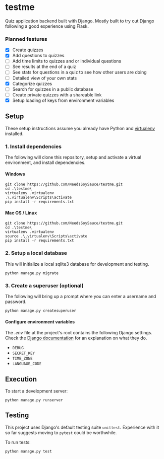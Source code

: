 # testme

Quiz application backend built with Django. Mostly built to try out Django following a good experience using Flask.

### Planned features

- [x] Create quizzes
- [x] Add questions to quizzes
- [ ] Add time limits to quizzes and or individual questions
- [ ] See results at the end of a quiz
- [ ] See stats for questions in a quiz to see how other users are doing
- [ ] Detailed view of your own stats
- [x] Categorize quizzes
- [ ] Search for quizzes in a public database
- [ ] Create private quizzes with a shareable link
- [x] Setup loading of keys from environment variables

## Setup

These setup instructions assume you already have Python and [virtualenv](https://pypi.org/project/virtualenv/) installed. 

### 1. Install dependencies

The following will clone this repository, setup and activate a virtual environment, and install dependencies.

#### Windows

```shell script
git clone https://github.com/NeedsSoySauce/testme.git
cd .\testme\
virtualenv .virtualenv
.\.virtualenv\Scripts\activate
pip install -r requirements.txt
```

#### Mac OS / Linux

```shell script
git clone https://github.com/NeedsSoySauce/testme.git
cd .\testme\
virtualenv .virtualenv
source .\.virtualenv\Scripts\activate
pip install -r requirements.txt
```

### 2. Setup a local database

This will initialize a local sqlite3 database for development and testing.

```shell script
python manage.py migrate
```

### 3. Create a superuser (optional)

The following will bring up a prompt where you can enter a username and password.

```shell script
python manage.py createsuperuser
```

#### Configure environment variables

The *.env* file at the project's root contains the following Django settings. Check the [Django documentation](https://docs.djangoproject.com/en/3.1/ref/settings/) for an explanation on what they do.

* `DEBUG`
* `SECRET_KEY`
* `TIME_ZONE`
* `LANGUAGE_CODE`

## Execution

To start a development server:

````shell script
python manage.py runserver
```` 

## Testing

This project uses Django's default testing suite `unittest`. Experience with it so far suggests moving to `pytest` could be worthwhile.

To run tests:

```shell script
python manage.py test
```
